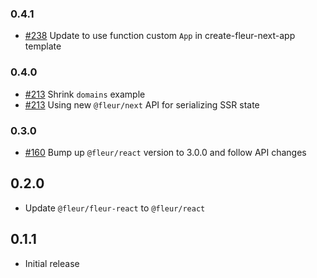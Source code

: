 ### 0.4.1

- [#238](https://github.com/fleur-js/fleur/pull/238) Update to use function custom `App` in create-fleur-next-app template

### 0.4.0

- [#213](https://github.com/fleur-js/fleur/pull/213) Shrink `domains` example
- [#213](https://github.com/fleur-js/fleur/pull/213) Using new `@fleur/next` API for serializing SSR state

### 0.3.0

- [#160](https://github.com/fleur-js/fleur/pull/160) Bump up `@fleur/react` version to 3.0.0 and follow API changes

## 0.2.0

- Update `@fleur/fleur-react` to `@fleur/react`

## 0.1.1

- Initial release
